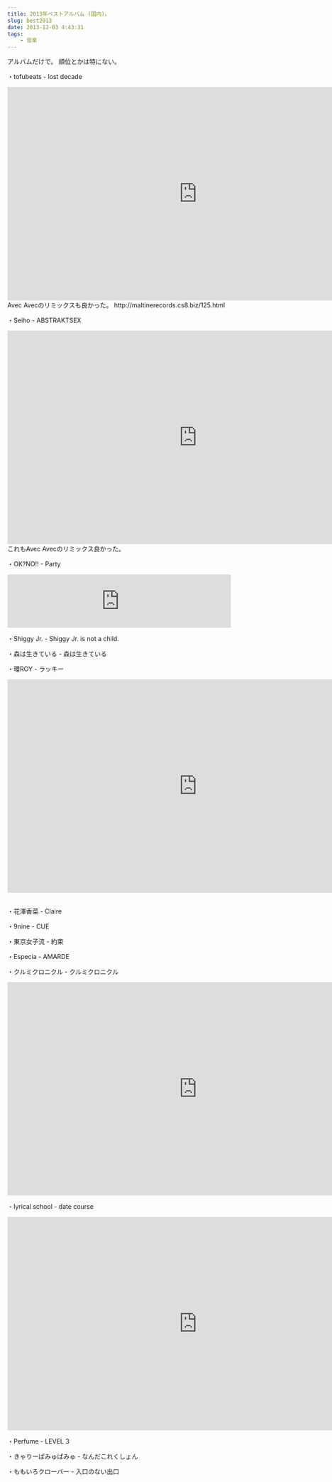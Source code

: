 ```yaml
---
title: 2013年ベストアルバム (国内)。
slug: best2013
date: 2013-12-03 4:43:31
tags:
    - 音楽
---
```

アルバムだけで。
順位とかは特にない。
<!--more-->

・tofubeats - lost decade
<div class="youtube"><iframe width="854" height="480" src="https://www.youtube.com/embed/bQWxxdGsSSk" frameborder="0" allowfullscreen></iframe></div>
Avec Avecのリミックスも良かった。
http://maltinerecords.cs8.biz/125.html

・Seiho - ABSTRAKTSEX
<div class="youtube"><iframe width="854" height="480" src="https://www.youtube.com/embed/1Ztd_nPJnB4" frameborder="0" allowfullscreen></iframe></iframe></div>
これもAvec Avecのリミックス良かった。

・OK?NO!! - Party
<iframe style="border: 0; width: 100%; height: 120px;" src="https://bandcamp.com/EmbeddedPlayer/album=3267102056/size=large/bgcol=ffffff/linkcol=0687f5/tracklist=false/artwork=small/transparent=true/" seamless><a href="http://ok-no.bandcamp.com/album/party">Party!!! by OK?NO!!</a></iframe>

・Shiggy Jr. - Shiggy Jr. is not a child.

・森は生きている - 森は生きている

・環ROY - ラッキー
<div class="youtube"><iframe width="854" height="480" src="https://www.youtube.com/embed/2zkBDKSEAHM" frameborder="0" allowfullscreen></iframe></div> 

・花澤香菜 - Claire

・9nine - CUE

・東京女子流 - 約束

・Especia - AMARDE

・クルミクロニクル - クルミクロニクル
<div class="youtube"><iframe width="854" height="480" src="https://www.youtube.com/embed/UUVMkCUXKYI" frameborder="0" allowfullscreen></iframe></div>

・lyrical school - date course
<div class="youtube"><iframe width="854" height="480" src="https://www.youtube.com/embed/Z7ukmG_1FSg" frameborder="0" allowfullscreen></iframe></div>

・Perfume - LEVEL 3

・きゃりーぱみゅぱみゅ - なんだこれくしょん

・ももいろクローバー - 入口のない出口

